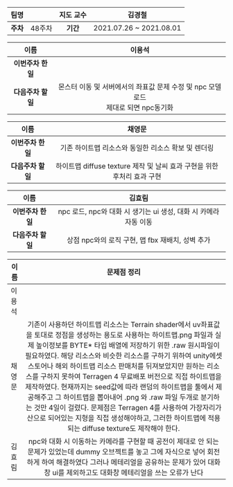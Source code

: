 |   팀명   |        | 지도 교수 |         김경철          |
| :------: | :----: | :-------: | :---------------------: |
| **주차** | 48주차 | **기간**  | 2021.07.26 ~ 2021.08.01 |

|        이름        |                            이용석                            |
| :----------------: | :----------------------------------------------------------: |
| **이번주차 한 일** |                                                              |
| **다음주차 할 일** | 몬스터 이동 및 서버에서의 좌표값 문제 수정 및 npc 모델로드<br /> 제대로 되면 npc동기화 |

|        이름        |                            채영문                            |
| :----------------: | :----------------------------------------------------------: |
| **이번주차 한 일** |     기존 하이트맵 리소스와 동일한 리소스 확보 및 렌더링      |
| **다음주차 할 일** | 하이트맵 diffuse texture 제작 및 날씨 효과 구현을 위한 후처리 효과 구현 |

|        이름        |                            김효림                            |
| :----------------: | :----------------------------------------------------------: |
| **이번주차 한 일** | npc 로드, npc와 대화 시 생기는 ui 생성, 대화 시 카메라 자동 이동 |
| **다음주차 할 일** |       상점 npc와의 로직 구현, 맵 fbx 재배치, 성벽 추가       |

| 이름   |                         문제점 정리                          |
| ------ | :----------------------------------------------------------: |
| 이용석 |                                                              |
| 채영문 | 기존이 사용하던 하이트맵 리소스는 Terrain shader에서 uv좌표값을 토대로 정점을 생성하는 용도로 사용하는 하이트맵.png 파일과 실제 높이정보를 BYTE* 타입 배열에 저장하기 위한 .raw 원시파일이 필요하였다. 해당 리소스와 비슷한 리소스를 구하기 위하여 unity에셋 스토어나 해외 하이트맵 리소스 판매처를 뒤져보았지만 원하는 리소스를 구하지 못하여 Terragen 4 무료배포 버전으로 직접 하이트맵을 제작하였다. 현재까지는 seed값에 따라 랜덤의 하이트맵을 툴에서 제공해주고 그 하이트맵을 뽑아내어 .png 와 .raw 파일 두개로 분기하는 것만 4일이 걸렸다. 문제점은 Terragen 4를 사용하여 가장자리가 산으로 되어있는 지형을 직접 생성해야하고, 그러한 하이트맵에 적용되는 diffuse texture도 제작해야 한다. |
| 김효림 | npc와 대화 시 이동하는 카메라를 구현할 때 공전이 제대로 안 되는 문제가 있었는데 dummy 오브젝트를 놓고 그에 자식으로 넣어 회전하게 하여 해결하였다 그러나 메테리얼을 공유하는 문제가 있어 대화창 ui를 제외하고도 대화창 메테리얼을 쓰는 오류가 난다 |

